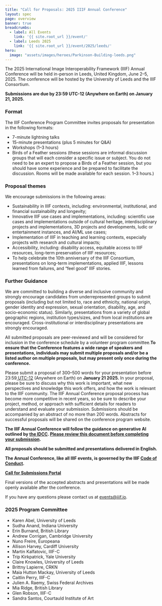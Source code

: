 ```yaml
---
title: "Call for Proposals: 2025 IIIF Annual Conference"
layout: spec
page: overview
banner: true 
breadcrumbs:
  - label: All Events
    link: '{{ site.root_url }}/event/'
  - label: Leeds 2025
    link: '{{ site.root_url }}/event/2025/leeds/'
hero:
  image: "assets/images/heroes/Parkinson-Building-leeds.png"
---
```


The 2025 International Image Interoperability Framework (IIIF) Annual Conference will be held in-person in Leeds, United Kingdom, June 2–5, 2025. The conference will be hosted by the University of Leeds and the IIIF Consortium.

**Submissions are due by 23:59 UTC-12 (Anywhere on Earth) on January 21, 2025.**


### **Format**

The IIIF Conference Program Committee invites proposals for presentation in the following formats:

* 7-minute lightning talks
* 15-minute presentations (plus 5 minutes for Q&A)
* Workshops (1–3 hours)
* Birds of a Feather sessions (these sessions are informal discussion groups that will each consider a specific issue or subject. You do not need to be an expert to propose a Birds of a Feather session, but you should have some experience and be prepared to facilitate the discussion. Rooms will be made available for each session. 1–3 hours.)



### **Proposal themes**

We encourage submissions in the following areas:

* Sustainability in IIIF contexts, including: environmental, institutional, and financial sustainability and longevity;
* Innovative IIIF use cases and implementations, including: scientific use cases and implementations outside of cultural heritage, interdisciplinary projects and implementations, 3D projects and developments, ludic or entertainment instances, and AI/ML use cases;
* Implementation of IIIF in teaching and learning contexts, especially projects with research and cultural impacts;
* Accessibility, including: disability access, equitable access to IIIF resources, long-term preservation of IIIF resources;
* To help celebrate the 10th anniversary of the IIIF Consortium, presentations on long-term implementations, applied IIIF, lessons learned from failures, and “feel good” IIIF stories. 

### **Further Guidance**

We are committed to building a diverse and inclusive community and strongly encourage candidates from underrepresented groups to submit proposals (including but not limited to, race and ethnicity, national origin, gender identity and expression, sexual orientation, disability, age, and socio-economic status). Similarly, presentations from a variety of global geographic regions, institution types/sizes, and from local institutions are encouraged. Cross-institutional or interdisciplinary presentations are strongly encouraged.

All submitted proposals are peer-reviewed and will be considered for inclusion in the conference schedule by a volunteer program committee.**To ensure that the Conference features a wide range of speakers and presentations, individuals may submit multiple proposals and/or be a listed author on multiple proposals, but may present only once during the conference.**

Please submit a proposal of 300–500 words for your presentation before 23:59[ UTC-12](https://time.is/Anywhere_on_Earth) (Anywhere on Earth) on **January 21 2025.** In your proposal, please be sure to discuss why this work is important, what new perspectives and knowledge this work offers, and how the work is relevant to the IIIF community. The IIIF Annual Conference proposal process has become more competitive in recent years, so be sure to describe your project, method, or approach with sufficient details for readers to understand and evaluate your submission. Submissions should be accompanied by an abstract of no more than 200 words. Abstracts for successful proposals will be shared on the conference program website.

**The IIIF Annual Conference will follow the guidance on generative AI outlined by [the IDCC](https://www.dcc.ac.uk/events/idcc). [Please review this document before completing your submission](https://dcc.ac.uk/sites/default/files/documents/Guidance%20on%20use%20of%20generative%20AI%20tools.pdf).**

**All proposals should be submitted and presentations delivered in English.**

**The Annual Conference, like all IIIF events, is governed by the IIIF [Code of Conduct](https://iiif.io/event/conduct/).**

**[Call for Submissions Portal](https://www.conftool.org/iiif2025)**

Final versions of the accepted abstracts and presentations will be made openly available after the conference.

If you have any questions please contact us at [events@iiif.io](mailto:events@iiif.io).


### **2025 Program Committee**

* Karen Abel, University of Leeds
* Sudha Anand, Indiana University
* Erin Burnand, British Library
* Andrew Corrigan, Cambridge University
* Nuno Freire, Europeana
* Allison Harvey, Cardiff University
* Martin Kalfatovic, IIIF-C
* Trip Kirkpatrick, Yale University
* Claire Knowles, University of Leeds
* Brittny Lapierre, CRKN
* Maia Hutton Mackay, University of Leeds
* Caitlin Perry, IIIF-C
* Julien A. Raemy, Swiss Federal Archives
* Mia Ridge, British Library
* Glen Robson, IIIF-C
* Sandra Santos, Courtauld Institute of Art

